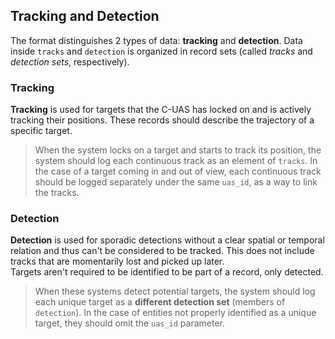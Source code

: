 ## Tracking and Detection
The format distinguishes 2 types of data: **tracking** and **detection**.
Data inside `tracks` and `detection` is organized in record sets
(called *tracks* and *detection sets*, respectively).

### Tracking
**Tracking** is used for targets that the C-UAS has locked on and is 
actively tracking their positions.
These records should describe the trajectory of a specific target. 

> When the system locks on a target and starts to track its position, the system should
log each continuous track as an element of `tracks`. 
In the case of a target coming in and out of view, each continuous track should be logged
separately under the same `uas_id`, as a way to link the tracks.

### Detection
**Detection** is used for sporadic detections without a clear spatial or 
temporal relation and thus can't be considered to be tracked. 
This does not include tracks that are momentarily lost and picked up later.  
Targets aren't required to be identified to be part of a record, only detected.

> When these systems detect potential targets, the system should log each 
unique target as a **different detection set** (members of `detection`).
In the case of entities not properly identified as a unique target, they should
omit the `uas_id` parameter.